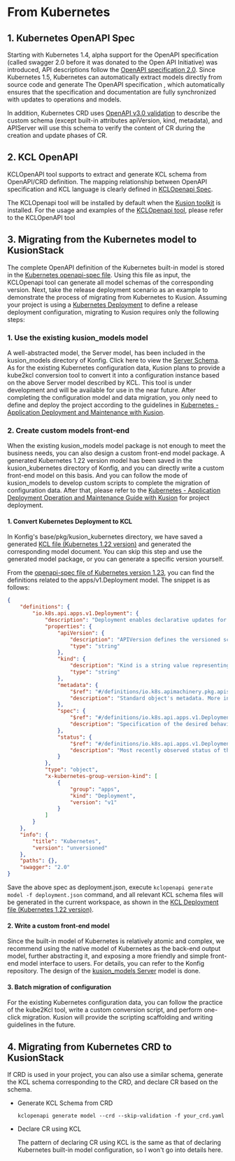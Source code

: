 # From Kubernetes

## 1. Kubernetes OpenAPI Spec

Starting with Kubernetes 1.4, alpha support for the OpenAPI specification (called swagger 2.0 before it was donated to the Open API Initiative) was introduced, API descriptions follow the [OpenAPI specification 2.0](https://github.com/OAI/OpenAPI-Specification/blob/main/versions/2.0.md). Since Kubernetes 1.5, Kubernetes can automatically extract models directly from source code and generate The OpenAPI specification , which automatically ensures that the specification and documentation are fully synchronized with updates to operations and models.

In addition, Kubernetes CRD uses [OpenAPI v3.0 validation](https://kubernetes.io/docs/tasks/extend-kubernetes/custom-resources/custom-resource-definitions/#validation) to describe the custom schema (except built-in attributes apiVersion, kind, metadata), and APIServer will use this schema to verify the content of CR during the creation and update phases of CR.

## 2. KCL OpenAPI

KCLOpenAPI tool supports to extract and generate KCL schema from OpenAPI/CRD definition. The mapping relationship between OpenAPI specification and KCL language is clearly defined in [KCLOpenapi Spec](/docs/reference/cli/openapi/spec).

The KCLOpenapi tool will be installed by default when the [Kusion toolkit](/docs/user_docs/getting-started/install) is installed. For the usage and examples of the [KCLOpenapi tool](/docs/reference/cli/openapi), please refer to the KCLOpenAPI tool


## 3. Migrating from the Kubernetes model to KusionStack

The complete OpenAPI definition of the Kubernetes built-in model is stored in the [Kubernetes openapi-spec file](https://github.com/kubernetes/kubernetes/blob/master/api/openapi-spec/swagger.json). Using this file as input, the KCLOpenapi tool can generate all model schemas of the corresponding version. Next, take the release deployment scenario as an example to demonstrate the process of migrating from Kubernetes to Kusion. Assuming your project is using a [Kubernetes Deployment](https://kubernetes.io/docs/concepts/workloads/controllers/deployment/) to define a release deployment configuration, migrating to Kusion requires only the following steps:


### 1. Use the existing kusion_models model

A well-abstracted model, the Server model, has been included in the kusion_models directory of Konfig. Click here to view the [Server Schema](https://github.com/KusionStack/konfig/blob/main/base/pkg/kusion_models/kube/frontend/server.k). As for the existing Kubernetes configuration data, Kusion plans to provide a kube2kcl conversion tool to convert it into a configuration instance based on the above Server model described by KCL. This tool is under development and will be available for use in the near future. After completing the configuration model and data migration, you only need to define and deploy the project according to the guidelines in [Kubernetes - Application Deployment and Maintenance with Kusion](/docs/user_docs/guides/working-with-k8s/).

### 2. Create custom models front-end 

When the existing kusion_models model package is not enough to meet the business needs, you can also design a custom front-end model package. A generated Kubernetes 1.22 version model has been saved in the kusion_kubernetes directory of Konfig, and you can directly write a custom front-end model on this basis. And you can follow the mode of kusion_models to develop custom scripts to complete the migration of configuration data. After that, please refer to the [Kubernetes - Application Deployment Operation and Maintenance Guide with Kusion](/docs/user_docs/guides/working-with-k8s/) for project deployment.

#### 1. Convert Kubernetes Deployment to KCL 


In Konfig's base/pkg/kusion_kubernetes directory, we have saved a generated [KCL file (Kubernetes 1.22 version)](https://github.com/KusionStack/konfig/blob/main/base/pkg/kusion_kubernetes/api/apps/v1/deployment.k) and generated the corresponding model document. You can skip this step and use the generated model package, or you can generate a specific version yourself.

From the [openapi-spec file of Kubernetes version 1.23](https://github.com/kubernetes/kubernetes/blob/release-1.23/api/openapi-spec/swagger.json), you can find the definitions related to the apps/v1.Deployment model. The snippet is as follows:


```json
{
    "definitions": {
        "io.k8s.api.apps.v1.Deployment": {
            "description": "Deployment enables declarative updates for Pods and ReplicaSets.",
            "properties": {
                "apiVersion": {
                    "description": "APIVersion defines the versioned schema of this representation of an object. Servers should convert recognized schemas to the latest internal value, and may reject unrecognized values. More info: https://git.k8s.io/community/contributors/devel/sig-architecture/api-conventions.md#resources",
                    "type": "string"
                },
                "kind": {
                    "description": "Kind is a string value representing the REST resource this object represents. Servers may infer this from the endpoint the client submits requests to. Cannot be updated. In CamelCase. More info: https://git.k8s.io/community/contributors/devel/sig-architecture/api-conventions.md#types-kinds",
                    "type": "string"
                },
                "metadata": {
                    "$ref": "#/definitions/io.k8s.apimachinery.pkg.apis.meta.v1.ObjectMeta",
                    "description": "Standard object's metadata. More info: https://git.k8s.io/community/contributors/devel/sig-architecture/api-conventions.md#metadata"
                },
                "spec": {
                    "$ref": "#/definitions/io.k8s.api.apps.v1.DeploymentSpec",
                    "description": "Specification of the desired behavior of the Deployment."
                },
                "status": {
                    "$ref": "#/definitions/io.k8s.api.apps.v1.DeploymentStatus",
                    "description": "Most recently observed status of the Deployment."
                }
            },
            "type": "object",
            "x-kubernetes-group-version-kind": [
                {
                    "group": "apps",
                    "kind": "Deployment",
                    "version": "v1"
                }
            ]
        }
    },
    "info": {
        "title": "Kubernetes",
        "version": "unversioned"
    },
    "paths": {},
    "swagger": "2.0"
}
```

Save the above spec as deployment.json, execute `kclopenapi generate model -f deployment.json` command, and all relevant KCL schema files will be generated in the current workspace, as shown in the [KCL Deployment file (Kubernetes 1.22 version)](https://github.com/KusionStack/konfig/blob/main/base/pkg/kusion_kubernetes/api/apps/v1/deployment.k).



#### 2. Write a custom front-end model

Since the built-in model of Kubernetes is relatively atomic and complex, we recommend using the native model of Kubernetes as the back-end output model, further abstracting it, and exposing a more friendly and simple front-end model interface to users. For details, you can refer to the Konfig repository. The design of the [kusion_models Server](https://github.com/KusionStack/konfig/blob/main/base/pkg/kusion_models/kube/frontend/server.k) model is done.


#### 3. Batch migration of configuration 

For the existing Kubernetes configuration data, you can follow the practice of the kube2Kcl tool, write a custom conversion script, and perform one-click migration. Kusion will provide the scripting scaffolding and writing guidelines in the future.


## 4. Migrating from Kubernetes CRD to KusionStack

If CRD is used in your project, you can also use a similar schema, generate the KCL schema corresponding to the CRD, and declare CR based on the schema.


* Generate KCL Schema from CRD

    ```
    kclopenapi generate model --crd --skip-validation -f your_crd.yaml
    ```

* Declare CR using KCL

    The pattern of declaring CR using KCL is the same as that of declaring Kubernetes built-in model configuration, so I won't go into details here.

